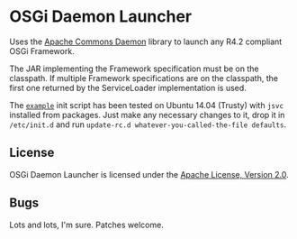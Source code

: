 # OSGi Daemon Launcher

Uses the [Apache Commons Daemon](http://commons.apache.org/proper/commons-daemon/)
library to launch any R4.2 compliant OSGi Framework.

The JAR implementing the Framework specification must be on the classpath.  If
multiple Framework specifications are on the classpath, the first one returned
by the ServiceLoader implementation is used.

The [`example`](https://github.com/seanbright/osgi.daemon/tree/master/init.d/example)
init script has been tested on Ubuntu 14.04 (Trusty) with `jsvc` installed from
packages.  Just make any necessary changes to it, drop it in `/etc/init.d` and
run `update-rc.d whatever-you-called-the-file defaults`.

## License
OSGi Daemon Launcher is licensed under the
[Apache License, Version 2.0](http://www.apache.org/licenses/LICENSE-2.0.html).

## Bugs
Lots and lots, I'm sure.  Patches welcome.
